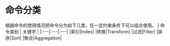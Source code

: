 # 命令分类
根据命令的使用情况把命令分为如下几类，在一定约束条件下可以组合使用。
| 命令类别 | 关键字 |
|:---|:---|:---|
|索引|Index|
|转换|Transform|
|过滤|Filter|
|排序|Sort|
|聚合|Aggregation|
